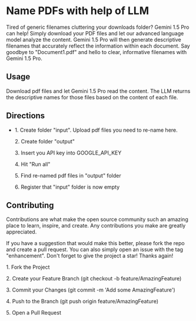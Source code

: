 <p><h1>Name PDFs with help of LLM</h1></p>
<p>Tired of generic filenames cluttering your downloads folder?  Gemini 1.5 Pro can help! 
  Simply download your PDF files and let our advanced language model analyze the content. 
  Gemini 1.5 Pro will then generate descriptive filenames that accurately reflect the information within each document.   
  Say goodbye to "Document1.pdf" and hello to clear, informative filenames with Gemini 1.5 Pro.</p>
<p><h2>Usage</h2></p>
 <p>Download pdf files and let Gemini 1.5 Pro read the content. The LLM returns the descriptive names for those files based on the content of each file.</p>



<p><h2>Directions</h2></p>
<ul>
<li>
<p>1. Create folder "input". Upload pdf files you need to re-name here.</p>

<p>2. Create folder "output"</p>

<p>3. Insert you API key into GOOGLE_API_KEY</p>

<p>4. Hit "Run all"</p>

<p>5. Find re-named pdf files in "output" folder</p>

<p>6. Register that "input" folder is now empty</p>

</li>
</ul>

<p><h2>Contributing</h2></p>
Contributions are what make the open source community such an amazing place to learn, inspire, and create. Any contributions you make are greatly appreciated.

If you have a suggestion that would make this better, please fork the repo and create a pull request. You can also simply open an issue with the tag "enhancement". Don't forget to give the project a star! Thanks again!

<p>1. Fork the Project</p>
<p>2. Create your Feature Branch (git checkout -b feature/AmazingFeature)</p>
<p>3. Commit your Changes (git commit -m 'Add some AmazingFeature')</p>
<p>4. Push to the Branch (git push origin feature/AmazingFeature)</p>
<p>5. Open a Pull Request</p>
 
